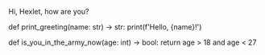 Hi, Hexlet, how are you?


def print_greeting(name: str) -> str:
	print(f'Hello, {name}!')

def is_you_in_the_army_now(age: int) -> bool:
	return  age  > 18 and age < 27
